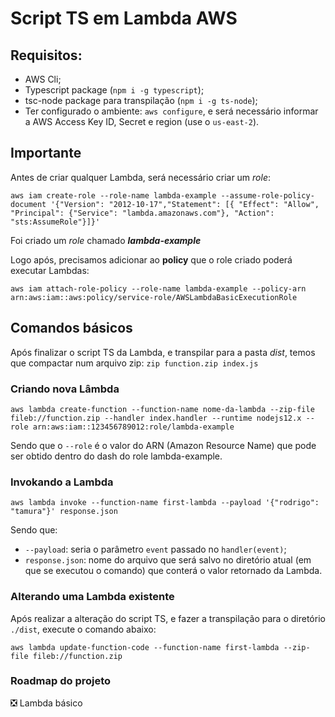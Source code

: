 # Script TS em Lambda AWS

## Requisitos:
- AWS Cli;
- Typescript package (`npm i -g typescript`);
- tsc-node package para transpilação (`npm i -g ts-node`);
- Ter configurado o ambiente: `aws configure`, e será necessário informar a AWS Access Key ID, Secret e region (use o `us-east-2`).

## Importante

Antes de criar qualquer Lambda, será necessário criar um *role*:

`aws iam create-role --role-name lambda-example --assume-role-policy-document '{"Version": "2012-10-17","Statement": [{ "Effect": "Allow", "Principal": {"Service": "lambda.amazonaws.com"}, "Action": "sts:AssumeRole"}]}'`

Foi criado um *role* chamado **_lambda-example_**

Logo após, precisamos adicionar ao **policy** que o role criado poderá executar Lambdas: 

`aws iam attach-role-policy --role-name lambda-example --policy-arn arn:aws:iam::aws:policy/service-role/AWSLambdaBasicExecutionRole`

## Comandos básicos

Após finalizar o script TS da Lambda, e transpilar para a pasta *dist*, temos que compactar num arquivo zip: `zip function.zip index.js`

### Criando nova Lâmbda

`aws lambda create-function --function-name nome-da-lambda --zip-file fileb://function.zip --handler index.handler --runtime nodejs12.x --role arn:aws:iam::123456789012:role/lambda-example`

Sendo que o `--role` é o valor do ARN (Amazon Resource Name) que pode ser obtido dentro do dash do role lambda-example.

### Invokando a Lambda

`aws lambda invoke --function-name first-lambda --payload '{"rodrigo": "tamura"}' response.json`

Sendo que:
- `--payload`: seria o parâmetro `event` passado no `handler(event)`;
- `response.json`: nome do arquivo que será salvo no diretório atual (em que se executou o comando) que conterá o valor retornado da Lambda.

### Alterando uma Lambda existente

Após realizar a alteração do script TS, e fazer a transpilação para o diretório `./dist`, execute o comando abaixo:

`aws lambda update-function-code --function-name first-lambda --zip-file fileb://function.zip`

### Roadmap do projeto

❎ Lambda básico